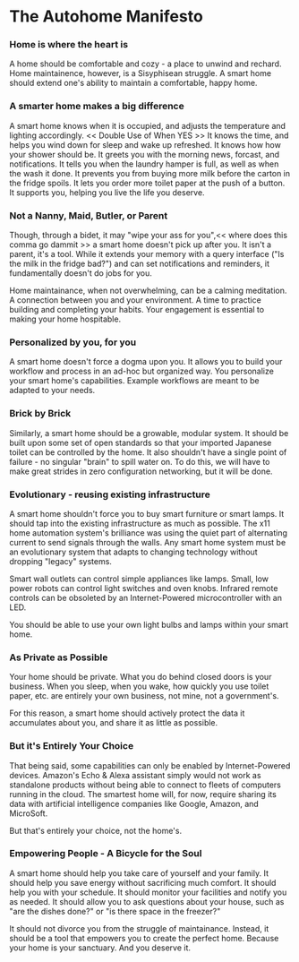 # The Autohome Manifesto

### Home is where the heart is
A home should be comfortable and cozy - a place to unwind and rechard. Home maintainence, however, is a Sisyphisean struggle. A smart home should extend one's ability to maintain a comfortable, happy home.

### A smarter home makes a big difference
A smart home knows when it is occupied, and adjusts the temperature and lighting accordingly. << Double Use of When YES >> It knows the time, and helps you wind down for sleep and wake up refreshed. It knows how how your shower should be. It greets you with the morning news, forcast, and notifications. It tells you when the laundry hamper is full, as well as when the wash it done. It prevents you from buying more milk before the carton in the fridge spoils. It lets you order more toilet paper at the push of a button. It supports you, helping you live the life you deserve.

### Not a Nanny, Maid, Butler, or Parent
Though, through a bidet, it may "wipe your ass for you",<< where does this comma go dammit >> a smart home doesn't pick up after you. It isn't a parent, it's a tool. While it extends your memory with a query interface ("Is the milk in the fridge bad?") and can set notifications and reminders, it fundamentally doesn't do jobs for you.

Home maintainance, when not overwhelming, can be a calming meditation. A connection between you and your environment. A time to practice building and completing your habits. Your engagement is essential to making your home hospitable.

### Personalized by you, for you
A smart home doesn't force  a dogma upon you. It allows you to build your workflow and process in an ad-hoc but organized way. You personalize your smart home's capabilities. Example workflows are meant to be adapted to your needs.

### Brick by Brick
Similarly, a smart home should be a growable, modular system. It should be built upon some set of open standards so that your imported Japanese toilet can be controlled by the home. It also shouldn't have a single point of failure - no singular "brain" to spill water on. To do this, we will have to make great strides in zero configuration networking, but it will be done.

### Evolutionary - reusing existing infrastructure
A smart home shouldn't force you to buy smart furniture or smart lamps. It should tap into the existing infrastructure as much as possible. The x11 home automation system's brilliance was using the quiet part of alternating current to send signals through the walls. Any smart home system must be an evolutionary system that adapts to changing technology without dropping "legacy" systems.

Smart wall outlets can control simple appliances like lamps. Small, low power robots can control light switches and oven knobs. Infrared remote controls can be obsoleted by an Internet-Powered microcontroller with an LED.

You should be able to use your own light bulbs and lamps within your smart home.

### As Private as Possible
Your home should be private. What you do behind closed doors is your business. When you sleep, when you wake, how quickly you use toilet paper, etc. are entirely your own business, not mine, not a government's.

For this reason, a smart home should actively protect the data it accumulates about you, and share it as little as possible.

### But it's Entirely Your Choice
That being said, some capabilities can only be enabled by Internet-Powered devices. Amazon's Echo & Alexa assistant simply would not work as standalone products without being able to connect to fleets of computers running in the cloud. The smartest home will, for now, require sharing its data with artificial intelligence companies like Google, Amazon, and MicroSoft.

But that's entirely your choice, not the home's.

### Empowering People - A Bicycle for the Soul
A smart home should help you take care of yourself and your family. It should help you save energy without sacrificing much comfort. It should help you with your schedule. It should monitor your facilities and notify you as needed. It should allow you to ask questions about your house, such as "are the dishes done?" or "is there space in the freezer?" 

It should not divorce you from the struggle of maintainance. Instead, it should be a tool that empowers you to create the perfect home. Because your home is your sanctuary. And you deserve it.
